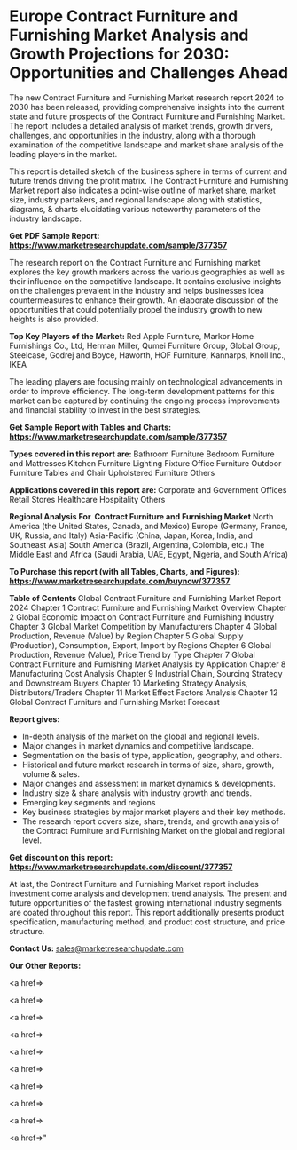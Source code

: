 # Europe Contract Furniture and Furnishing Market Analysis and Growth Projections for 2030: Opportunities and Challenges Ahead

The new Contract Furniture and Furnishing Market research report 2024 to 2030 has been released, providing comprehensive insights into the current state and future prospects of the Contract Furniture and Furnishing Market. The report includes a detailed analysis of market trends, growth drivers, challenges, and opportunities in the industry, along with a thorough examination of the competitive landscape and market share analysis of the leading players in the market.

This report is detailed sketch of the business sphere in terms of current and future trends driving the profit matrix. The Contract Furniture and Furnishing Market report also indicates a point-wise outline of market share, market size, industry partakers, and regional landscape along with statistics, diagrams, &amp; charts elucidating various noteworthy parameters of the industry landscape.

<strong><b>Get PDF Sample Report: <a href=https://www.marketresearchupdate.com/sample/377357>https://www.marketresearchupdate.com/sample/377357</a></b></strong>

The research report on the Contract Furniture and Furnishing market explores the key growth markers across the various geographies as well as their influence on the competitive landscape. It contains exclusive insights on the challenges prevalent in the industry and helps businesses idea countermeasures to enhance their growth. An elaborate discussion of the opportunities that could potentially propel the industry growth to new heights is also provided.

<strong><b>Top Key Players of the Market:
</b></strong>Red Apple Furniture, Markor Home Furnishings Co., Ltd, Herman Miller, Qumei Furniture Group, Global Group, Steelcase, Godrej and Boyce, Haworth, HOF Furniture, Kannarps, Knoll Inc., IKEA<strong><b>
</b></strong>

The leading players are focusing mainly on technological advancements in order to improve efficiency. The long-term development patterns for this market can be captured by continuing the ongoing process improvements and financial stability to invest in the best strategies.

<strong><b>Get Sample Report with Tables and Charts: <a href=https://www.marketresearchupdate.com/sample/377357>https://www.marketresearchupdate.com/sample/377357</a></b></strong>

<strong><b>Types covered in this report are:
</b></strong>Bathroom Furniture
Bedroom Furniture and Mattresses
Kitchen Furniture
Lighting Fixture
Office Furniture
Outdoor Furniture
Tables and Chair
Upholstered Furniture
Others<strong><b>
</b></strong>

<strong><b>Applications covered in this report are:
</b></strong>Corporate and Government Offices
Retail Stores
Healthcare
Hospitality
Others<strong><b>
</b></strong>

<strong><b>Regional Analysis For  Contract Furniture and Furnishing Market</b></strong><strong><b>
</b></strong>North America (the United States, Canada, and Mexico)
Europe (Germany, France, UK, Russia, and Italy)
Asia-Pacific (China, Japan, Korea, India, and Southeast Asia)
South America (Brazil, Argentina, Colombia, etc.)
The Middle East and Africa (Saudi Arabia, UAE, Egypt, Nigeria, and South Africa)

<strong><b>To Purchase this report (with all Tables, Charts, and Figures): <a href=https://www.marketresearchupdate.com/buynow/377357>https://www.marketresearchupdate.com/buynow/377357</a></b></strong>

<strong><b>Table of Contents</b></strong><strong><b>
</b></strong>Global Contract Furniture and Furnishing Market Report 2024
Chapter 1 Contract Furniture and Furnishing Market Overview
Chapter 2 Global Economic Impact on Contract Furniture and Furnishing Industry
Chapter 3 Global Market Competition by Manufacturers
Chapter 4 Global Production, Revenue (Value) by Region
Chapter 5 Global Supply (Production), Consumption, Export, Import by Regions
Chapter 6 Global Production, Revenue (Value), Price Trend by Type
Chapter 7 Global Contract Furniture and Furnishing Market Analysis by Application
Chapter 8 Manufacturing Cost Analysis
Chapter 9 Industrial Chain, Sourcing Strategy and Downstream Buyers
Chapter 10 Marketing Strategy Analysis, Distributors/Traders
Chapter 11 Market Effect Factors Analysis
Chapter 12 Global Contract Furniture and Furnishing Market Forecast

<strong><b>Report gives:</b></strong>

- In-depth analysis of the market on the global and regional levels.
- Major changes in market dynamics and competitive landscape.
- Segmentation on the basis of type, application, geography, and others.
- Historical and future market research in terms of size, share, growth, volume &amp; sales.
- Major changes and assessment in market dynamics &amp; developments.
- Industry size &amp; share analysis with industry growth and trends.
- Emerging key segments and regions
- Key business strategies by major market players and their key methods.
- The research report covers size, share, trends, and growth analysis of the Contract Furniture and Furnishing Market on the global and regional level.

<strong><b>Get discount on this report: <a href=https://www.marketresearchupdate.com/discount/377357>https://www.marketresearchupdate.com/discount/377357</a></b></strong>

At last, the Contract Furniture and Furnishing Market report includes investment come analysis and development trend analysis. The present and future opportunities of the fastest growing international industry segments are coated throughout this report. This report additionally presents product specification, manufacturing method, and product cost structure, and price structure.

<strong><b>Contact Us:
</b></strong>sales@marketresearchupdate.com

<strong>Our Other Reports:</strong>

<a href=></a>

<a href=></a>

<a href=></a>

<a href=></a>

<a href=></a>

<a href=></a>

<a href=></a>

<a href=></a>

<a href=></a>

<a href=></a>"
